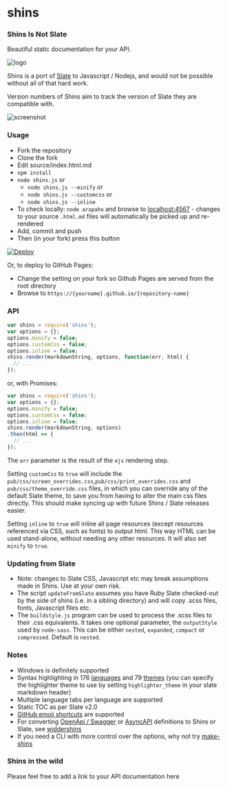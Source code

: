 # shins

### Shins Is Not Slate

Beautiful static documentation for your API.

![logo](https://github.com/Mermade/shins/blob/master/docs/logo.jpg?raw=true)

Shins is a port of [Slate](https://github.com/lord/slate) to Javascript / Nodejs, and would
not be possible without all of that hard work.

Version numbers of Shins aim to track the version of Slate they are compatible with.

![screenshot](https://github.com/Mermade/shins/blob/master/docs/screenshot.jpg?raw=true)

### Usage

* Fork the repository
* Clone the fork
* Edit source/index.html.md
* `npm install`
* `node shins.js` or
    * `node shins.js --minify` or
	* `node shins.js --customcss` or
	* `node shins.js --inline`
* To check locally: `node arapaho` and browse to [localhost:4567](http://localhost:4567) - changes to your source `.html.md` files will automatically be picked up and re-rendered
* Add, commit and push
* Then (in your fork) press this button

[![Deploy](https://www.herokucdn.com/deploy/button.svg)](https://heroku.com/deploy)

Or, to deploy to GitHub Pages:

* Change the setting on your fork so Github Pages are served from the root directory
* Browse to `https://{yourname}.github.io/{repository-name}`

### API

```javascript
var shins = require('shins');
var options = {};
options.minify = false;
options.customCss = false;
options.inline = false;
shins.render(markdownString, options, function(err, html) {
  // ...
});
```

or, with Promises:

```javascript
var shins = require('shins');
var options = {};
options.minify = false;
options.customCss = false;
options.inline = false;
shins.render(markdownString, options)
.then(html => {
  // ...
});
```

The `err` parameter is the result of the `ejs` rendering step.

Setting `customCss` to `true` will include the `pub/css/screen_overrides.css`,`pub/css/print_overrides.css` and `pub/css/theme_override.css` files, in which you can override any of the default Slate theme, to save you from having to alter the main css files directly. This should make syncing up with future Shins / Slate releases easier.

Setting `inline` to `true` will inline all page resources (except resources referenced via CSS, such as fonts) to output html. This way HTML can be used stand-alone, without needing any other resources. It will also set `minify` to `true`.

### Updating from Slate

* Note: changes to Slate CSS, Javascript etc may break assumptions made in Shins. Use at your own risk.
* The script `updateFromSlate` assumes you have Ruby Slate checked-out by the side of shins (i.e. in a sibling directory) and will copy .scss files, fonts, Javascript files etc.
* The `buildstyle.js` program can be used to process the .scss files to their .css equivalents. It takes one optional parameter, the `outputStyle` used by `node-sass`. This can be either `nested`, `expanded`, `compact` or `compressed`. Default is `nested`.

### Notes

* Windows is definitely supported
* Syntax highlighting in 176 [languages](https://highlightjs.org/static/demo/) and 79 [themes](https://highlightjs.org/static/demo/) (you can specify the highlighter theme to use by setting `highlighter_theme` in your slate markdown header)
* Multiple language tabs per language are supported
* Static TOC as per Slate v2.0
* [GitHub emoji shortcuts](https://gist.github.com/rxaviers/7360908) are supported
* For converting [OpenApi / Swagger](https://github.com/OAI/OpenAPI-Specification) or [AsyncAPI](https://github.com/asyncapi/asyncapi) definitions to Shins or Slate, see [widdershins](http://github.com/mermade/widdershins)
* If you need a CLI with more control over the options, why not try [make-shins](https://github.com/cazzer/make-shins)

### Shins in the wild

Please feel free to add a link to your API documentation here
